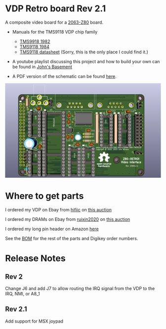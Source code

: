 # VDP Retro board Rev 2.1


A composite video board for a [2063-Z80](https://github.com/johnwinans/2063-Z80) board.

* Manuals for the TMS9118 VDP chip family 
    - [TMS9918 1982](http://www.bitsavers.org/components/ti/TMS9900/TMS9918A_TMS9928A_TMS9929A_Video_Display_Processors_Data_Manual_Nov82.pdf)
    - [TMS9118 1984](https://map.grauw.nl/resources/video/ti-vdp-programmers-guide.pdf)
	- [TMS9118 datasheet](https://www.datasheetarchive.com/pdf/download.php?id=066bc6d93d0e48fb129b2e6e6f420933c63ad7&type=M&term=TMS9118) (Sorry, this is the only place I could find it.)

* A youtube playlist discussing this project and how to build your own can be found in 
[John's Basement](https://www.youtube.com/watch?v=oekucjDcNbA&list=PL3by7evD3F51Cf9QnsAEdgSQ4cz7HQZX5)
* A PDF version of the schematic can be found [here](2068-Z80-TMS9118.pdf).

![PC Board Image](2068-Z80-TMS9118.png "Composite video board for the 2063-Z80")

# Where to get parts

I ordered my VDP on Ebay from [hifiic](2068-Z80-TMS9118.sch) on [this auction](https://www.ebay.com/itm/322191622624?hash=item4b041e01e0:g:ldwAAOxyQBJREMaa)

I ordered my DRAMs on Ebay from [ruixin2020](https://www.ebay.com/str/ruixin2020) on [this auction](https://www.ebay.com/itm/164305877650)

I ordered my long pin header on Amazon [here](https://www.amazon.com/gp/product/B084Q4W1PW/ref=ppx_yo_dt_b_search_asin_title?ie=UTF8&psc=1)

See the [BOM](2068-Z80-TMS9118.md) for the rest of the parts and Digikey order numbers.

# Release Notes
## Rev 2 

Change J6 and add J7 to allow routing the IRQ signal from the VDP to the IRQ, NMI, or A8_1

## Rev 2.1 

Add support for MSX joypad
